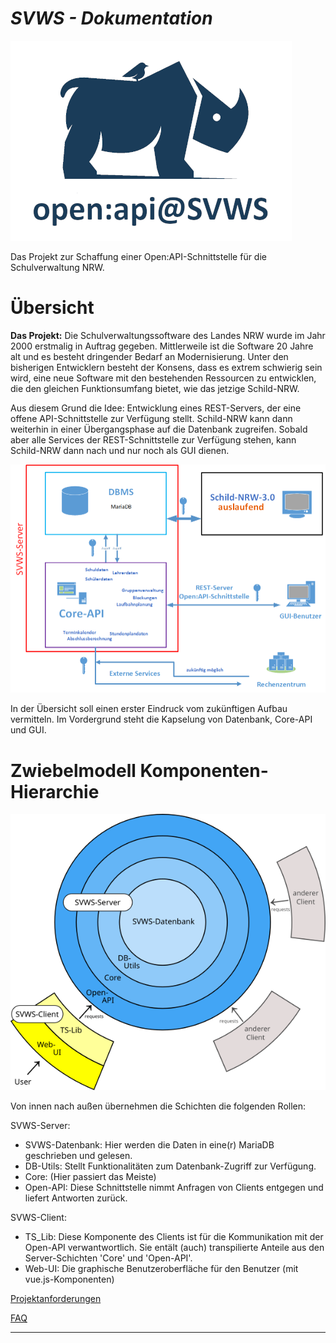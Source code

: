 ***SVWS - Dokumentation***
====================

![Open-api-logo-klein.png](./graphics/Open-api-logo-klein.png)

Das Projekt zur Schaffung einer Open:API-Schnittstelle für die Schulverwaltung NRW.


# Übersicht

**Das Projekt:** 
Die Schulverwaltungssoftware des Landes NRW wurde im Jahr 2000 erstmalig in Auftrag gegeben.
Mittlerweile ist die Software 20 Jahre alt und es besteht dringender Bedarf an Modernisierung.
Unter den bisherigen Entwicklern besteht der Konsens, dass es extrem schwierig sein wird, eine neue Software mit den bestehenden Ressourcen zu entwicklen, die den gleichen Funktionsumfang bietet, wie das jetzige Schild-NRW.

Aus diesem Grund die Idee: Entwicklung eines REST-Servers, der eine offene API-Schnittstelle zur Verfügung stellt.
Schild-NRW kann dann weiterhin in einer Übergangsphase auf die Datenbank zugreifen.
Sobald aber alle Services der REST-Schnittstelle zur Verfügung stehen, kann Schild-NRW dann nach und nur noch als GUI dienen.



![Übersicht-REST](./graphics/700px-Uebersicht-REST-Server-01.png)



In der Übersicht soll einen erster Eindruck vom zukünftigen Aufbau vermitteln.
Im Vordergrund steht die Kapselung von Datenbank, Core-API und GUI.


# Zwiebelmodell Komponenten-Hierarchie

![Übersicht-REST](./graphics/Zwiebelmodell_SVWS-Server_und_SVWS-Client.png)

Von innen nach außen übernehmen die Schichten die folgenden Rollen:

SVWS-Server:
- SVWS-Datenbank: Hier werden die Daten in eine(r) MariaDB geschrieben und gelesen.
- DB-Utils: Stellt Funktionalitäten zum Datenbank-Zugriff zur Verfügung.
- Core: (Hier passiert das Meiste)
- Open-API: Diese Schnittstelle nimmt Anfragen von Clients entgegen und liefert Antworten zurück.

SVWS-Client:
- TS_Lib: Diese Komponente des Clients ist für die Kommunikation mit der Open-API verwantwortlich. Sie entält (auch) transpilierte Anteile aus den Server-Schichten 'Core' und 'Open-API'.
- Web-UI: Die graphische Benutzeroberfläche für den Benutzer (mit vue.js-Komponenten)

[Projektanforderungen](Projektanforderungen.md)

[FAQ](FAQ.md)


----

